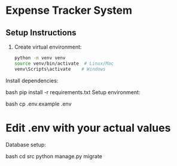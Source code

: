 # Expense Tracker System

## Setup Instructions

1. Create virtual environment:
   ```bash
   python -m venv venv
   source venv/bin/activate  # Linux/Mac
   venv\Scripts\activate    # Windows
Install dependencies:

bash
pip install -r requirements.txt
Setup environment:

bash
cp .env.example .env
# Edit .env with your actual values
Database setup:

bash
cd src
python manage.py migrate
